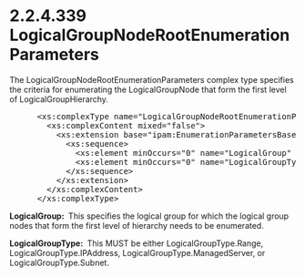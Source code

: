 <html dir="LTR" xmlns:mshelp="http://msdn.microsoft.com/mshelp" xmlns:ddue="http://ddue.schemas.microsoft.com/authoring/2003/5" xmlns:xlink="http://www.w3.org/1999/xlink" xmlns:tool="http://www.microsoft.com/tooltip">
 <body>
 <div id="header">
 <h1 class="heading">2.2.4.339 LogicalGroupNodeRootEnumerationParameters</h1>
 </div>
 <div id="mainSection">
 <div id="mainBody">
 <div id="allHistory" class="saveHistory"></div>
 <div id="sectionSection0" class="section" name="collapseableSection">
 

<p>The LogicalGroupNodeRootEnumerationParameters complex type
specifies the criteria for enumerating the LogicalGroupNode that form the first
level of LogicalGroupHierarchy.</p>

<dl>
<dd>
<div><pre> &lt;xs:complexType name=&quot;LogicalGroupNodeRootEnumerationParameters&quot;&gt;
   &lt;xs:complexContent mixed=&quot;false&quot;&gt;
     &lt;xs:extension base=&quot;ipam:EnumerationParametersBase&quot;&gt;
       &lt;xs:sequence&gt;
         &lt;xs:element minOccurs=&quot;0&quot; name=&quot;LogicalGroup&quot; nillable=&quot;true&quot; type=&quot;ipam:LogicalGroup&quot; /&gt;
         &lt;xs:element minOccurs=&quot;0&quot; name=&quot;LogicalGroupType&quot; type=&quot;ipam:LogicalGroupType&quot; /&gt;
       &lt;/xs:sequence&gt;
     &lt;/xs:extension&gt;
   &lt;/xs:complexContent&gt;
 &lt;/xs:complexType&gt;
</pre></div>
</dd></dl>

<p><b>LogicalGroup:
</b> This specifies the logical group for which the logical group nodes that
form the first level of hierarchy needs to be enumerated.</p>

<p><b>LogicalGroupType:
</b> This MUST be either LogicalGroupType.Range, LogicalGroupType.IPAddress,
LogicalGroupType.ManagedServer, or LogicalGroupType.Subnet.</p>


 </div>
 </div>
 </div>
 </body>
</html>